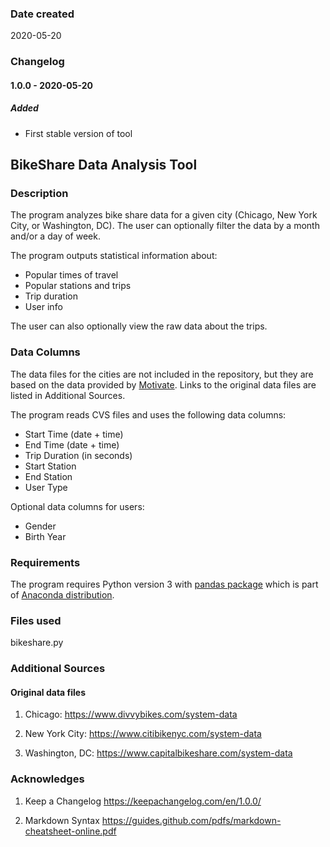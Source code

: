 ### Date created
2020-05-20

### Changelog

#### 1.0.0 - 2020-05-20

##### Added
- First stable version of tool

## BikeShare Data Analysis Tool

### Description
The program analyzes bike share data for a given city (Chicago, New York City, or Washington, DC). The user can optionally filter the data by a month and/or a day of week.

The program outputs statistical information about:

- Popular times of travel
- Popular stations and trips
- Trip duration
- User info

The user can also optionally view the raw data about the trips.

### Data Columns

The data files for the cities are not included in the repository, but they are based on the data provided by [Motivate](https://www.motivateco.com "Motivate website"). Links to the original data files are listed in Additional Sources.

The program reads CVS files and uses the following data columns:

- Start Time (date + time)
- End Time (date + time)
- Trip Duration (in seconds)
- Start Station
- End Station
- User Type

Optional data columns for users:
- Gender
- Birth Year

### Requirements

The program requires Python version 3 with [pandas package](https://pandas.pydata.org "pandas website") which is part of [Anaconda distribution](https://www.anaconda.com "Anaconda website").

### Files used
bikeshare.py

### Additional Sources

#### Original data files

1. Chicago: https://www.divvybikes.com/system-data

2. New York City: https://www.citibikenyc.com/system-data

3. Washington, DC: https://www.capitalbikeshare.com/system-data

### Acknowledges

1. Keep a Changelog https://keepachangelog.com/en/1.0.0/

2. Markdown Syntax https://guides.github.com/pdfs/markdown-cheatsheet-online.pdf
